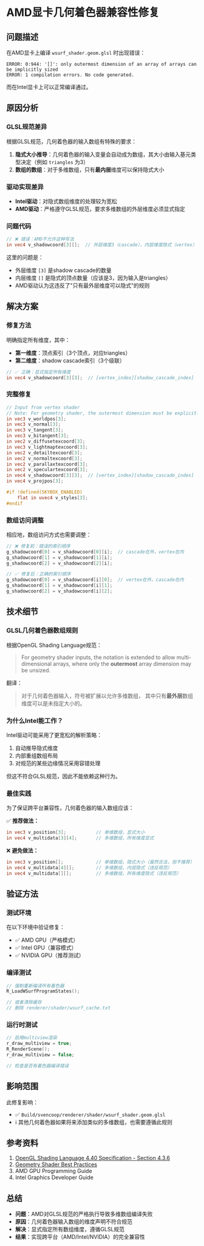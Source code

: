 # AMD显卡几何着色器兼容性修复

## 问题描述

在AMD显卡上编译 `wsurf_shader.geom.glsl` 时出现错误：

```
ERROR: 0:944: '[]': only outermost dimension of an array of arrays can be implicitly sized
ERROR: 1 compilation errors. No code generated.
```

而在Intel显卡上可以正常编译通过。

## 原因分析

### GLSL规范差异

根据GLSL规范，几何着色器的输入数组有特殊的要求：

1. **隐式大小推导**：几何着色器的输入变量会自动成为数组，其大小由输入基元类型决定（例如 `triangles` 为3）
2. **数组的数组**：对于多维数组，只有**最内层**维度可以保持隐式大小

### 驱动实现差异

- **Intel驱动**：对隐式数组维度的处理较为宽松
- **AMD驱动**：严格遵守GLSL规范，要求多维数组的外层维度必须显式指定

### 问题代码

```glsl
// ❌ 错误：AMD不允许这种写法
in vec4 v_shadowcoord[3][];  // 外层维度3（cascade），内层维度隐式（vertex）
```

这里的问题是：
- 外层维度 `[3]` 是shadow cascade的数量
- 内层维度 `[]` 是隐式的顶点数量（应该是3，因为输入是triangles）
- AMD驱动认为这违反了"只有最外层维度可以隐式"的规则

## 解决方案

### 修复方法

明确指定所有维度，其中：
- **第一维度**：顶点索引（3个顶点，对应triangles）
- **第二维度**：shadow cascade索引（3个级联）

```glsl
// ✅ 正确：显式指定所有维度
in vec4 v_shadowcoord[3][3];  // [vertex_index][shadow_cascade_index]
```

### 完整修复

```glsl
// Input from vertex shader
// Note: For geometry shader, the outermost dimension must be explicitly sized for AMD compatibility
in vec3 v_worldpos[3];
in vec3 v_normal[3];
in vec3 v_tangent[3];
in vec3 v_bitangent[3];
in vec2 v_diffusetexcoord[3];
in vec3 v_lightmaptexcoord[3];
in vec2 v_detailtexcoord[3];
in vec2 v_normaltexcoord[3];
in vec2 v_parallaxtexcoord[3];
in vec2 v_speculartexcoord[3];
in vec4 v_shadowcoord[3][3];  // [vertex_index][shadow_cascade_index]
in vec4 v_projpos[3];

#if !defined(SKYBOX_ENABLED)
    flat in uvec4 v_styles[3];
#endif
```

### 数组访问调整

相应地，数组访问方式也需要调整：

```glsl
// ❌ 修复前：错误的索引顺序
g_shadowcoord[0] = v_shadowcoord[0][i];  // cascade在外，vertex在内
g_shadowcoord[1] = v_shadowcoord[1][i];
g_shadowcoord[2] = v_shadowcoord[2][i];

// ✅ 修复后：正确的索引顺序
g_shadowcoord[0] = v_shadowcoord[i][0];  // vertex在外，cascade在内
g_shadowcoord[1] = v_shadowcoord[i][1];
g_shadowcoord[2] = v_shadowcoord[i][2];
```

## 技术细节

### GLSL几何着色器数组规则

根据OpenGL Shading Language规范：

> For geometry shader inputs, the notation is extended to allow multi-dimensional arrays, 
> where only the **outermost** array dimension may be unsized.

翻译：
> 对于几何着色器输入，符号被扩展以允许多维数组，
> 其中只有**最外层**数组维度可以是未指定大小的。

### 为什么Intel能工作？

Intel驱动可能采用了更宽松的解析策略：
1. 自动推导隐式维度
2. 内部重组数组布局
3. 对规范的某些边缘情况采用容错处理

但这不符合GLSL规范，因此不能依赖这种行为。

### 最佳实践

为了保证跨平台兼容性，几何着色器的输入数组应该：

✅ **推荐做法：**
```glsl
in vec3 v_position[3];           // 单维数组，显式大小
in vec4 v_multidata[3][4];       // 多维数组，所有维度显式
```

❌ **避免做法：**
```glsl
in vec3 v_position[];            // 单维数组，隐式大小（虽然合法，但不推荐）
in vec4 v_multidata[4][];        // 多维数组，内层隐式（违反规范）
in vec4 v_multidata[][];         // 多维数组，所有维度隐式（违反规范）
```

## 验证方法

### 测试环境

在以下环境中验证修复：
- ✅ AMD GPU（严格模式）
- ✅ Intel GPU（兼容模式）
- ✅ NVIDIA GPU（推荐测试）

### 编译测试

```cpp
// 强制重新编译所有着色器
R_LoadWSurfProgramStates();

// 或者清除缓存
// 删除 renderer/shader/wsurf_cache.txt
```

### 运行时测试

```cpp
// 启用multiview渲染
r_draw_multiview = true;
R_RenderScene();
r_draw_multiview = false;

// 检查是否有着色器编译错误
```

## 影响范围

此修复影响：
- ✅ `Build/svencoop/renderer/shader/wsurf_shader.geom.glsl`
- ℹ️ 其他几何着色器如果将来添加类似的多维数组，也需要遵循此规则

## 参考资料

1. [OpenGL Shading Language 4.40 Specification - Section 4.3.6](https://www.khronos.org/registry/OpenGL/specs/gl/GLSLangSpec.4.40.pdf)
2. [Geometry Shader Best Practices](https://www.khronos.org/opengl/wiki/Geometry_Shader)
3. AMD GPU Programming Guide
4. Intel Graphics Developer Guide

## 总结

- **问题**：AMD对GLSL规范的严格执行导致多维数组编译失败
- **原因**：几何着色器输入数组的维度声明不符合规范
- **解决**：显式指定所有数组维度，遵循GLSL规范
- **结果**：实现跨平台（AMD/Intel/NVIDIA）的完全兼容性

